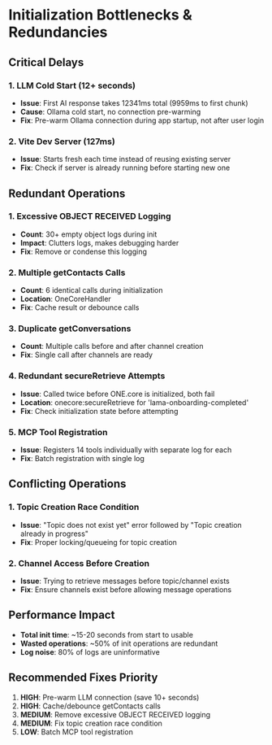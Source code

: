# Initialization Bottlenecks & Redundancies

## Critical Delays

### 1. LLM Cold Start (12+ seconds)
- **Issue**: First AI response takes 12341ms total (9959ms to first chunk)
- **Cause**: Ollama cold start, no connection pre-warming
- **Fix**: Pre-warm Ollama connection during app startup, not after user login

### 2. Vite Dev Server (127ms)
- **Issue**: Starts fresh each time instead of reusing existing server
- **Fix**: Check if server is already running before starting new one

## Redundant Operations

### 1. Excessive OBJECT RECEIVED Logging
- **Count**: 30+ empty object logs during init
- **Impact**: Clutters logs, makes debugging harder
- **Fix**: Remove or condense this logging

### 2. Multiple getContacts Calls
- **Count**: 6 identical calls during initialization
- **Location**: OneCoreHandler
- **Fix**: Cache result or debounce calls

### 3. Duplicate getConversations
- **Count**: Multiple calls before and after channel creation
- **Fix**: Single call after channels are ready

### 4. Redundant secureRetrieve Attempts
- **Issue**: Called twice before ONE.core is initialized, both fail
- **Location**: onecore:secureRetrieve for 'lama-onboarding-completed'
- **Fix**: Check initialization state before attempting

### 5. MCP Tool Registration
- **Issue**: Registers 14 tools individually with separate log for each
- **Fix**: Batch registration with single log

## Conflicting Operations

### 1. Topic Creation Race Condition
- **Issue**: "Topic does not exist yet" error followed by "Topic creation already in progress"
- **Fix**: Proper locking/queueing for topic creation

### 2. Channel Access Before Creation
- **Issue**: Trying to retrieve messages before topic/channel exists
- **Fix**: Ensure channels exist before allowing message operations

## Performance Impact

- **Total init time**: ~15-20 seconds from start to usable
- **Wasted operations**: ~50% of init operations are redundant
- **Log noise**: 80% of logs are uninformative

## Recommended Fixes Priority

1. **HIGH**: Pre-warm LLM connection (save 10+ seconds)
2. **HIGH**: Cache/debounce getContacts calls
3. **MEDIUM**: Remove excessive OBJECT RECEIVED logging
4. **MEDIUM**: Fix topic creation race condition
5. **LOW**: Batch MCP tool registration